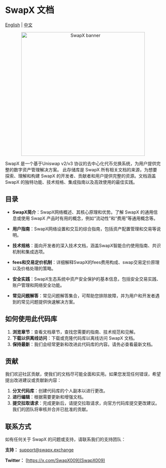 
# SwapX 文档 

[English](README.md) | [中文](README.zh-CN.md)

<p align="center">
  <img src="./static/img/swapx.png" alt="SwapX banner" width="400">
</p>


SwapX 是一个基于Uniswap v2/v3 协议的去中心化代币兑换系统，为用户提供完整的数字资产管理解决方案。
此存储库是 SwapX 所有相关文档的来源，为想要探索、理解和构建 SwapX 的开发者、贡献者和用户提供完整的资源。文档涵盖 SwapX 的独特功能、技术规格、集成指南以及高效使用的最佳实践。

## 目录

- **SwapX简介**：SwapX网络概述、其核心原理和优势。了解 SwapX 的通用信息或使用 SwapX 产品时有用的概念，例如“流动性”和“费用”等通用概念等。

- **用户指南**：SwapX网络设置和交互的综合指南，包括资产配置管理和交易等说明。

- **技术规格**：面向开发者的深入技术文档，涵盖SwapX智能合约使用指南、共识机制和集成选项。

- **fees和交易定价机制**：详细解释SwapX的fees费用构成、swap交易定价原理以及价格处理的策略。

- **安全实践**：SwapX生态系统中资产安全保护的基本信息，包括安全交易实践、账户管理和网络安全功能。

- **常见问题解答**：常见问题解答集合，可帮助您排除故障，并为用户和开发者遇到的常见问题提供快速解决方案。

## 如何使用此代码库

1. **浏览章节**：查看文档章节，查找您需要的指南、技术规范和见解。
2. **下载以供离线访问**：下载或克隆代码库以离线访问 SwapX 文档。
3. **保持最新**：我们会经常更新和改进此代码库的内容。请务必查看最新文档。

## 贡献

我们欢迎社区贡献，使我们的文档尽可能全面和实用。如果您发现任何错误，希望提出改进建议或贡献新内容：

1. **分叉代码库**：创建代码库的个人副本以进行更改。
2. **进行编辑**：根据需要更新和增强文档。
3. **提交拉取请求**：完成更新后，请提交拉取请求，向官方代码库提交更改建议。我们的团队将审核并合并已批准的贡献。

## 联系方式

如有任何关于 SwapX 的问题或支持，请联系我们的支持团队：

**支持：**     [support@swapx.exchange](support@swapx.exchange)

**Twitter：** [https://x.com/SwapX009](SwapX009)

